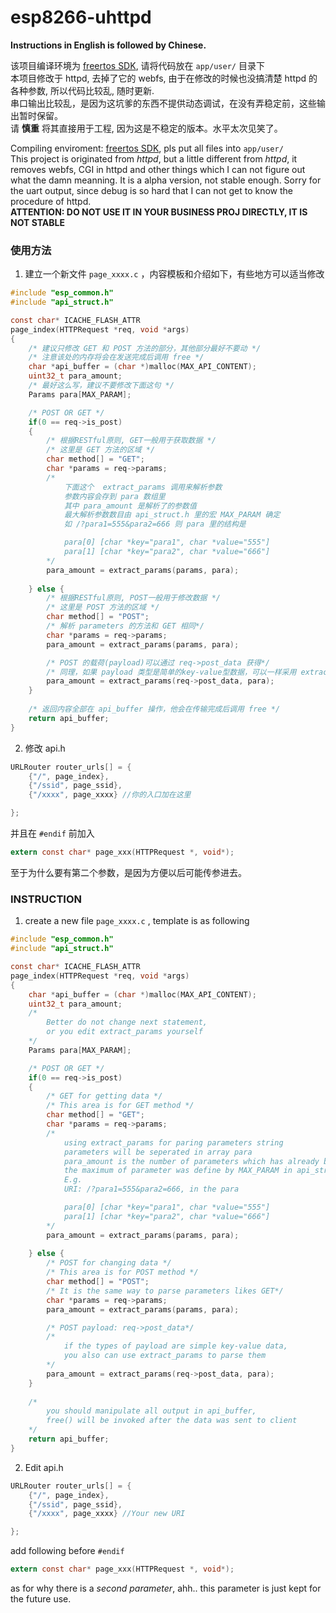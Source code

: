 esp8266-uhttpd
=================

**Instructions in English is followed by Chinese.**



该项目编译环境为 [freertos SDK](https://github.com/espressif/esp_iot_rtos_sdk), 请将代码放在 `app/user/` 目录下  
本项目修改于 httpd, 去掉了它的 webfs, 由于在修改的时候也没搞清楚 httpd 的各种参数, 所以代码比较乱, 随时更新.  
串口输出比较乱，是因为这坑爹的东西不提供动态调试，在没有弄稳定前，这些输出暂时保留。  
请 **慎重** 将其直接用于工程, 因为这是不稳定的版本。水平太次见笑了。

Compiling enviroment: [freertos SDK](https://github.com/espressif/esp_iot_rtos_sdk), pls put all files into `app/user/`  
This project is originated from *httpd*, but a little different from *httpd*, it removes webfs, CGI in httpd and other things which I can not figure out what the damn meanning. It is a alpha version, not stable enough. Sorry for the uart output, since debug is so hard that I can not get to know the procedure of httpd.  
**ATTENTION: DO NOT USE IT IN YOUR BUSINESS PROJ DIRECTLY, IT IS NOT STABLE**

### 使用方法
1. 建立一个新文件 `page_xxxx.c` ，内容模板和介绍如下，有些地方可以适当修改
```c
#include "esp_common.h"
#include "api_struct.h"

const char* ICACHE_FLASH_ATTR
page_index(HTTPRequest *req, void *args)
{
    /* 建议只修改 GET 和 POST 方法的部分，其他部分最好不要动 */
    /* 注意该处的内存将会在发送完成后调用 free */
    char *api_buffer = (char *)malloc(MAX_API_CONTENT);
    uint32_t para_amount;
    /* 最好这么写，建议不要修改下面这句 */
    Params para[MAX_PARAM];

    /* POST OR GET */
    if(0 == req->is_post)
    {
        /* 根据RESTful原则, GET一般用于获取数据 */
        /* 这里是 GET 方法的区域 */
        char method[] = "GET";
        char *params = req->params;
        /* 
            下面这个  extract_params 调用来解析参数
            参数内容会存到 para 数组里
            其中 para_amount 是解析了的参数值
            最大解析参数数目由 api_struct.h 里的宏 MAX_PARAM 确定
            如 /?para1=555&para2=666 则 para 里的结构是

            para[0] [char *key="para1", char *value="555"]
            para[1] [char *key="para2", char *value="666"]
        */
        para_amount = extract_params(params, para);
        
    } else {
        /* 根据RESTful原则, POST一般用于修改数据 */
        /* 这里是 POST 方法的区域 */
        char method[] = "POST";
        /* 解析 parameters 的方法和 GET 相同*/
        char *params = req->params;
        para_amount = extract_params(params, para);

        /* POST 的载荷(payload)可以通过 req->post_data 获得*/
        /* 同理，如果 payload 类型是简单的key-value型数据，可以一样采用 extract_params 函数*/
        para_amount = extract_params(req->post_data, para);
    }
    
    /* 返回内容全部在 api_buffer 操作，他会在传输完成后调用 free */
    return api_buffer;
}
```

2. 修改 api.h
```c
URLRouter router_urls[] = {
    {"/", page_index},
    {"/ssid", page_ssid},
    {"/xxxx", page_xxxx} //你的入口加在这里

};
```
并且在 `#endif` 前加入
```c
extern const char* page_xxx(HTTPRequest *, void*);
```
至于为什么要有第二个参数，是因为方便以后可能传参进去。



### INSTRUCTION
1. create a new file `page_xxxx.c` , template is as following
```c
#include "esp_common.h"
#include "api_struct.h"

const char* ICACHE_FLASH_ATTR
page_index(HTTPRequest *req, void *args)
{
    char *api_buffer = (char *)malloc(MAX_API_CONTENT);
    uint32_t para_amount;
    /* 
        Better do not change next statement,
        or you edit extract_params yourself
    */
    Params para[MAX_PARAM];

    /* POST OR GET */
    if(0 == req->is_post)
    {
        /* GET for getting data */
        /* This area is for GET method */
        char method[] = "GET";
        char *params = req->params;
        /* 
            using extract_params for paring parameters string
            parameters will be seperated in array para
            para_amount is the number of parameters which has already been parsed
            the maximum of parameter was define by MAX_PARAM in api_struct.h  
            E.g.
            URI: /?para1=555&para2=666, in the para

            para[0] [char *key="para1", char *value="555"]
            para[1] [char *key="para2", char *value="666"]
        */
        para_amount = extract_params(params, para);
        
    } else {
        /* POST for changing data */
        /* This area is for POST method */
        char method[] = "POST";
        /* It is the same way to parse parameters likes GET*/
        char *params = req->params;
        para_amount = extract_params(params, para);

        /* POST payload: req->post_data*/
        /*
            if the types of payload are simple key-value data,
            you also can use extract_params to parse them
        */
        para_amount = extract_params(req->post_data, para);
    }
    
    /*
        you should manipulate all output in api_buffer,
        free() will be invoked after the data was sent to client
    */
    return api_buffer;
}
```

2. Edit api.h
```c
URLRouter router_urls[] = {
    {"/", page_index},
    {"/ssid", page_ssid},
    {"/xxxx", page_xxxx} //Your new URI

};
```
add following before `#endif`
```c
extern const char* page_xxx(HTTPRequest *, void*);
```
as for why there is a *second parameter*, ahh.. this parameter is just kept for the future use.
